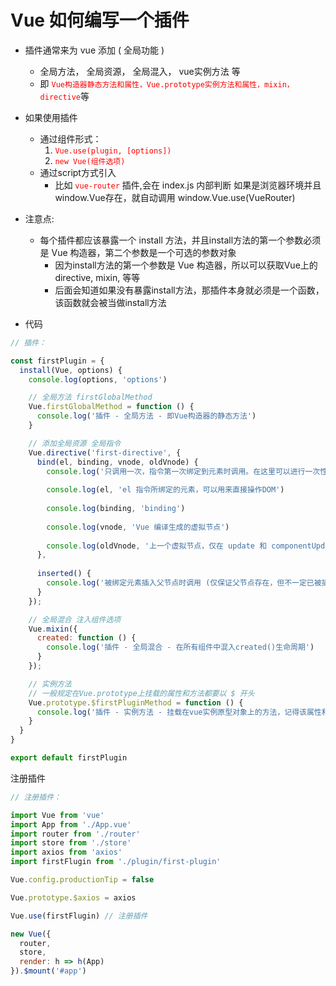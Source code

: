 
# Vue 如何编写一个插件

- 插件通常来为 vue 添加 ( 全局功能 )
  - 全局方法， 全局资源， 全局混入， vue实例方法 等
  - 即 <font color="red">`Vue构造器静态方法和属性，Vue.prototype实例方法和属性，mixin，directive`</font>等

- 如果使用插件
  - 通过组件形式：
    1. <font color="red">`Vue.use(plugin, [options])`</font>
    2. <font color="red">`new Vue(组件选项)`</font>
  - 通过script方式引入
    - 比如 <font color="red">`vue-router`</font> 插件,会在 index.js 内部判断 如果是浏览器环境并且window.Vue存在，就自动调用 window.Vue.use(VueRouter)  

- 注意点:
  - 每个插件都应该暴露一个 install 方法，并且install方法的第一个参数必须是 Vue 构造器，第二个参数是一个可选的参数对象 
    - 因为install方法的第一个参数是 Vue 构造器，所以可以获取Vue上的directive, mixin, 等等
    - 后面会知道如果没有暴露install方法，那插件本身就必须是一个函数，该函数就会被当做install方法

- 代码
```js
// 插件：

const firstPlugin = {
  install(Vue, options) {
    console.log(options, 'options')

    // 全局方法 firstGlobalMethod
    Vue.firstGlobalMethod = function () {
      console.log('插件 - 全局方法 - 即Vue构造器的静态方法')
    }

    // 添加全局资源 全局指令
    Vue.directive('first-directive', {
      bind(el, binding, vnode, oldVnode) {
        console.log('只调用一次，指令第一次绑定到元素时调用。在这里可以进行一次性的初始化设置')
            
        console.log(el, 'el 指令所绑定的元素，可以用来直接操作DOM')
        
        console.log(binding, 'binding')
        
        console.log(vnode, 'Vue 编译生成的虚拟节点')
        
        console.log(oldVnode, '上一个虚拟节点，仅在 update 和 componentUpdated 钩子中可用')
      },
    
      inserted() {
        console.log('被绑定元素插入父节点时调用 (仅保证父节点存在，但不一定已被插入文档中)')
      }
    });

    // 全局混合 注入组件选项
    Vue.mixin({
      created: function () {
        console.log('插件 - 全局混合 - 在所有组件中混入created()生命周期')
      }
    });

    // 实例方法
    // 一般规定在Vue.prototype上挂载的属性和方法都要以 $ 开头
    Vue.prototype.$firstPluginMethod = function () {
      console.log('插件 - 实例方法 - 挂载在vue实例原型对象上的方法，记得该属性和方法以 $ 开头')
    }
  }
}

export default firstPlugin
```

注册插件

```js
// 注册插件：

import Vue from 'vue'
import App from './App.vue'
import router from './router'
import store from './store'
import axios from 'axios'
import firstFlugin from './plugin/first-plugin'

Vue.config.productionTip = false

Vue.prototype.$axios = axios

Vue.use(firstFlugin) // 注册插件

new Vue({
  router,
  store,
  render: h => h(App)
}).$mount('#app')
```
